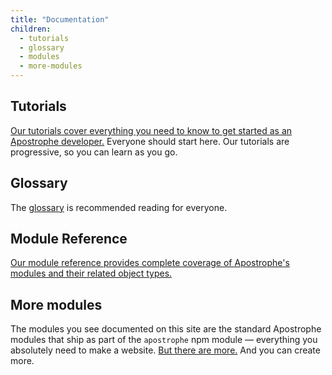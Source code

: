```yaml
---
title: "Documentation"
children:
  - tutorials
  - glossary
  - modules
  - more-modules
---
```


## Tutorials

[Our tutorials cover everything you need to know to get started as an Apostrophe developer.](tutorials/index.html) Everyone should start here. Our tutorials are progressive, so you can learn as you go.

## Glossary

The [glossary](glossary.html) is recommended reading for everyone.

## Module Reference

[Our module reference provides complete coverage of Apostrophe's modules and their related object types.](modules/index.html)

## More modules

The modules you see documented on this site are the standard Apostrophe modules that ship as part of the `apostrophe` npm module — everything you absolutely need to make a website. [But there are more.](more-modules.html) And you can create more.
